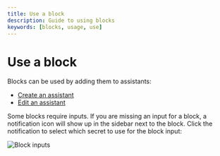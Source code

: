 ```yaml
---
title: Use a block
description: Guide to using blocks
keywords: [blocks, usage, use]
---
```


# Use a block

Blocks can be used by adding them to assistants:

- [Create an assistant](../assistants/create-an-assistant.md)
- [Edit an assistant](../assistants/edit-an-assistant.md)

Some blocks require inputs. If you are missing an input for a block, a notification icon will show up in the sidebar next to the block. Click the notification to select which secret to use for the block input:

![Block inputs](/img/hub/block-inputs.png)
